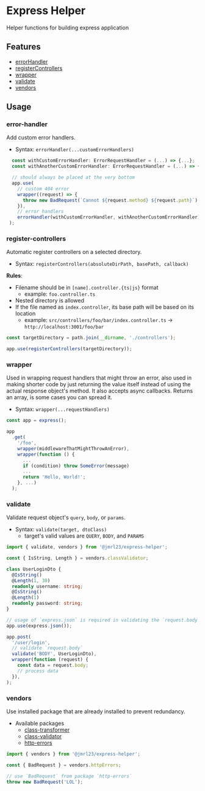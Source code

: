 # Express Helper

Helper functions for building express application

## Features

- [errorHandler](#error-handler)
- [registerControllers](#register-controllers)
- [wrapper](#wrapper)
- [validate](#validate)
- [vendors](#vendors)

## Usage

### error-handler

Add custom error handlers.

- Syntax: `errorHandler(...customErrorHandlers)`

```ts
  const withCustomErrorHandler: ErrorRequestHandler = (...) => {...};
  const withAnotherCustomErrorHandler: ErrorRequestHandler = (...) => {...};

  // should always be placed at the very bottom
  app.use(
    // custom 404 error
    wrapper((request) => {
      throw new BadRequest(`Cannot ${request.method} ${request.path}`);
    }),
    // error handlers
    errorHandler(withCustomErrorHandler, withAnotherCustomErrorHandler)
 );
```

### register-controllers

Automatic register controllers on a selected directory.

- Syntax: `registerControllers(absoluteDirPath, basePath, callback)`

**Rules**:

- Filename should be in `[name].controller.{ts|js}` format
  - example: `foo.controller.ts`
- Nested directory is allowed
- If the file named as `index.controller`, its base path
  will be based on its location
  - example: `src/controllers/foo/bar/index.controller.ts` -> `http://localhost:3001/foo/bar`

```ts
const targetDirectory = path.join(__dirname, './controllers');

app.use(registerControllers(targetDirectory));
```

### wrapper

Used in wrapping request handlers that might throw an error,
also used in making shorter code by just returning the value
itself instead of using the actual response object's method.
It also accepts async callbacks. Returns an array, is some
cases you can spread it.

- Syntax: `wrapper(...requestHandlers)`

```ts
const app = express();

app
  .get(
    '/foo',
    wrapper(middlewareThatMightThrowAnError),
    wrapper(function () {
      ...
      if (condition) throw SomeError(message)
      ...
      return 'Hello, World!';
    }, ...)
  );
```

### validate

Validate request object's `query`, `body`, or `params`.

- Syntax: `validate(target, dtoClass)`
  - target's valid values are `QUERY`, `BODY`, and `PARAMS`

```ts
import { validate, vendors } from '@jmrl23/express-helper';

const { IsString, Length } = vendors.classValidator;

class UserLoginDto {
  @IsString()
  @Length(1, 30)
  readonly username: string;
  @IsString()
  @Length(1)
  readonly password: string;
}

// usage of `express.json` is required in validating the `request.body`
app.use(express.json());

app.post(
  '/user/login',
  // validate `request.body`
  validate('BODY', UserLoginDto),
  wrapper(function (request) {
    const data = request.body;
    // process data
  }),
);
```

### vendors

Use installed package that are already installed to prevent redundancy.

- Available packages
  - [class-transformer](https://www.npmjs.com/package/class-transformer)
  - [class-validator](https://www.npmjs.com/package/class-validator)
  - [http-errors](https://www.npmjs.com/package/http-errors)

```ts
import { vendors } from '@jmrl23/express-helper';

const { BadRequest } = vendors.httpErrors;

// use `BadRequest` from package `http-errors`
throw new BadRequest('LOL');
```
